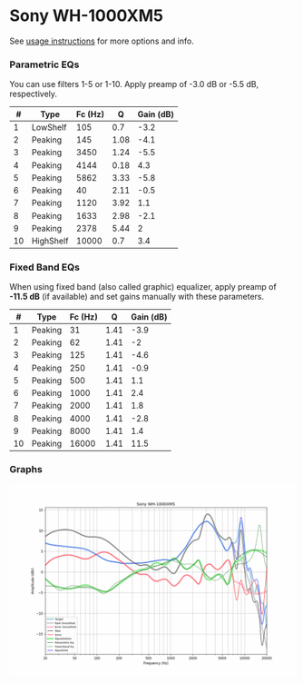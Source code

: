 # Sony WH-1000XM5
See [usage instructions](https://github.com/jaakkopasanen/AutoEq#usage) for more options and info.

### Parametric EQs
You can use filters 1-5 or 1-10. Apply preamp of -3.0 dB or -5.5 dB, respectively.

|   # | Type      |   Fc (Hz) |    Q |   Gain (dB) |
|-----|-----------|-----------|------|-------------|
|   1 | LowShelf  |       105 | 0.7  |        -3.2 |
|   2 | Peaking   |       145 | 1.08 |        -4.1 |
|   3 | Peaking   |      3450 | 1.24 |        -5.5 |
|   4 | Peaking   |      4144 | 0.18 |         4.3 |
|   5 | Peaking   |      5862 | 3.33 |        -5.8 |
|   6 | Peaking   |        40 | 2.11 |        -0.5 |
|   7 | Peaking   |      1120 | 3.92 |         1.1 |
|   8 | Peaking   |      1633 | 2.98 |        -2.1 |
|   9 | Peaking   |      2378 | 5.44 |         2   |
|  10 | HighShelf |     10000 | 0.7  |         3.4 |

### Fixed Band EQs
When using fixed band (also called graphic) equalizer, apply preamp of **-11.5 dB** (if available) and set gains manually with these parameters.

|   # | Type    |   Fc (Hz) |    Q |   Gain (dB) |
|-----|---------|-----------|------|-------------|
|   1 | Peaking |        31 | 1.41 |        -3.9 |
|   2 | Peaking |        62 | 1.41 |        -2   |
|   3 | Peaking |       125 | 1.41 |        -4.6 |
|   4 | Peaking |       250 | 1.41 |        -0.9 |
|   5 | Peaking |       500 | 1.41 |         1.1 |
|   6 | Peaking |      1000 | 1.41 |         2.4 |
|   7 | Peaking |      2000 | 1.41 |         1.8 |
|   8 | Peaking |      4000 | 1.41 |        -2.8 |
|   9 | Peaking |      8000 | 1.41 |         1.4 |
|  10 | Peaking |     16000 | 1.41 |        11.5 |

### Graphs
![](./Sony%20WH-1000XM5.png)
